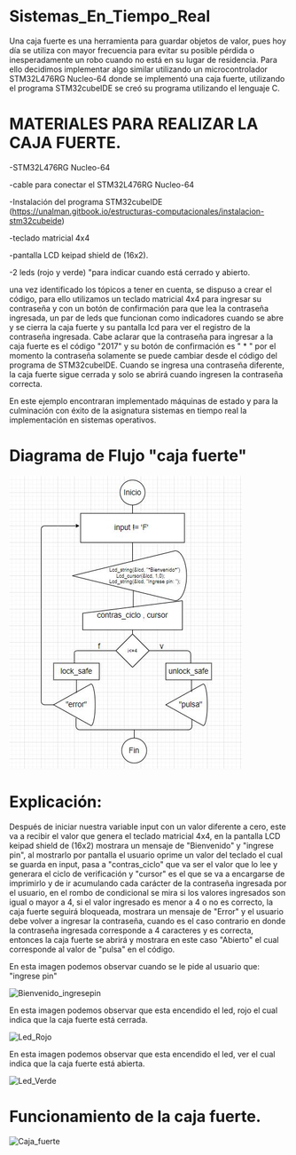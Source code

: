 # Sistemas_En_Tiempo_Real

Una caja fuerte es una herramienta para guardar objetos de valor, pues hoy día se utiliza con mayor frecuencia para evitar su posible pérdida o inesperadamente un robo cuando no está en su lugar de residencia. Para ello decidimos implementar algo similar utilizando un microcontrolador STM32L476RG Nucleo-64 donde se implementó una caja fuerte, utilizando el programa STM32cubeIDE se creó su programa utilizando el lenguaje C.

# MATERIALES PARA REALIZAR LA CAJA FUERTE.

-STM32L476RG Nucleo-64

-cable para conectar el STM32L476RG Nucleo-64

-Instalación del programa STM32cubeIDE (https://unalman.gitbook.io/estructuras-computacionales/instalacion-stm32cubeide)

-teclado matricial 4x4

-pantalla LCD keipad shield de (16x2).

-2 leds (rojo y verde) "para indicar cuando está cerrado y abierto.

una vez identificado los tópicos a tener en cuenta, se dispuso a crear el código, para ello utilizamos un teclado matricial  4x4 para ingresar su contraseña y con un botón de confirmación para que lea la contraseña ingresada, un par de leds que funcionan como indicadores cuando se abre y se cierra la caja fuerte y su pantalla lcd para ver el registro de la contraseña ingresada. Cabe aclarar que la contraseña para ingresar a la caja fuerte es el código "2017" y su botón de confirmación es " * " por el momento la contraseña solamente se puede cambiar desde el código del programa de STM32cubeIDE.
Cuando se ingresa una contraseña diferente, la caja fuerte sigue cerrada y solo se abrirá cuando ingresen la contraseña correcta.

En este ejemplo encontraran implementado máquinas de estado y para la culminación con éxito de la asignatura sistemas en tiempo real la implementación en sistemas operativos.

# Diagrama de Flujo "caja fuerte"

![Diagrama de Flujo caja fuerte](/diaframa%20de%20flujo.JPG?raw=true "Diagrama de Flujo caja fuerte")  


# Explicación:

Después de iniciar nuestra variable input con un valor diferente a cero, este va a recibir el valor que genera el teclado matricial 4x4, en la pantalla LCD keipad shield de (16x2) mostrara un mensaje de "Bienvenido" y "ingrese pin", al mostrarlo por pantalla el usuario oprime un valor del teclado el cual se guarda en input, pasa a "contras_ciclo" que va ser el valor que lo lee y generara el ciclo de verificación y "cursor" es el que se va a encargarse de imprimirlo y de ir acumulando cada carácter de la contraseña ingresada por el usuario, en el rombo de condicional se mira si los valores ingresados son igual o mayor a 4, si el valor ingresado es menor a 4 o no es correcto, la caja fuerte seguirá bloqueada, mostrara un mensaje de "Error" y el usuario debe volver a ingresar la contraseña, cuando es el caso contrario en donde la contraseña ingresada corresponde a 4 caracteres y es correcta, entonces la caja fuerte se abrirá y mostrara en este caso "Abierto" el cual corresponde al valor de "pulsa" en el código.

En esta imagen podemos observar cuando se le pide al usuario que: "ingrese pin"

![Bienvenido_ingresepin](https://github.com/fredymendezbustamante/Sistemas-en-Tiempo-Real/blob/main/Bienvenido_ingresepin.jpeg?raw=true "Optional Title") 

En esta imagen podemos observar que esta encendido el led, rojo el cual indica que la caja fuerte está cerrada.

![Led_Rojo](https://github.com/fredymendezbustamante/Sistemas-en-Tiempo-Real/blob/main/Led_Rojo.jpeg?raw=true "Optional Title")


En esta imagen podemos observar que esta encendido el led, ver el cual indica que la caja fuerte está abierta.

![Led_Verde](https://github.com/fredymendezbustamante/Sistemas-en-Tiempo-Real/blob/main/Led_Verde.jpeg?raw=true "Optional Title")


# Funcionamiento de la caja fuerte.
![Caja_fuerte](https://github.com/fredymendezbustamante/Sistemas-en-Tiempo-Real/blob/main/Caja_fuerte.gif?raw=true)



